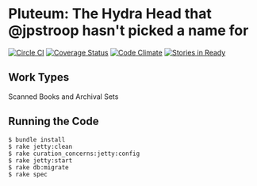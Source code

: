# Pluteum: The Hydra Head that @jpstroop hasn't picked a name for

[![Circle CI](https://circleci.com/gh/pulibrary/plum.svg?style=svg)](https://circleci.com/gh/pulibrary/plum)
[![Coverage Status](https://coveralls.io/repos/pulibrary/plum/badge.svg?branch=master)](https://coveralls.io/r/pulibrary/plum?branch=master)
[![Code Climate](https://codeclimate.com/github/pulibrary/plum/badges/gpa.svg)](https://codeclimate.com/github/pulibrary/plum)
[![Stories in Ready](https://badge.waffle.io/pulibrary/plum.png?label=ready&title=Ready)](https://waffle.io/pulibrary/plum)


## Work Types
Scanned Books and Archival Sets

## Running the Code

    $ bundle install
    $ rake jetty:clean
    $ rake curation_concerns:jetty:config
    $ rake jetty:start
    $ rake db:migrate
    $ rake spec
